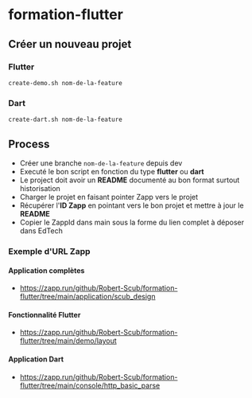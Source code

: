 # formation-flutter


## Créer un nouveau projet

### Flutter

```shell
create-demo.sh nom-de-la-feature
```

### Dart

```shell
create-dart.sh nom-de-la-feature
```

## Process

 - Créer une branche `nom-de-la-feature` depuis dev
 - Executé le bon script en fonction du type **flutter** ou **dart**
 - Le project doit avoir un **README** documenté au bon format surtout historisation
 - Charger le projet en faisant pointer Zapp vers le projet
 - Récupérer l'**ID Zapp** en pointant vers le bon projet et mettre à jour le **README**
 - Copier le ZappId dans main sous la forme du lien complet à déposer dans EdTech


### Exemple d'URL Zapp

#### Application complètes

- https://zapp.run/github/Robert-Scub/formation-flutter/tree/main/application/scub_design

#### Fonctionnalité Flutter

- https://zapp.run/github/Robert-Scub/formation-flutter/tree/main/demo/layout

#### Application Dart

- https://zapp.run/github/Robert-Scub/formation-flutter/tree/main/console/http_basic_parse